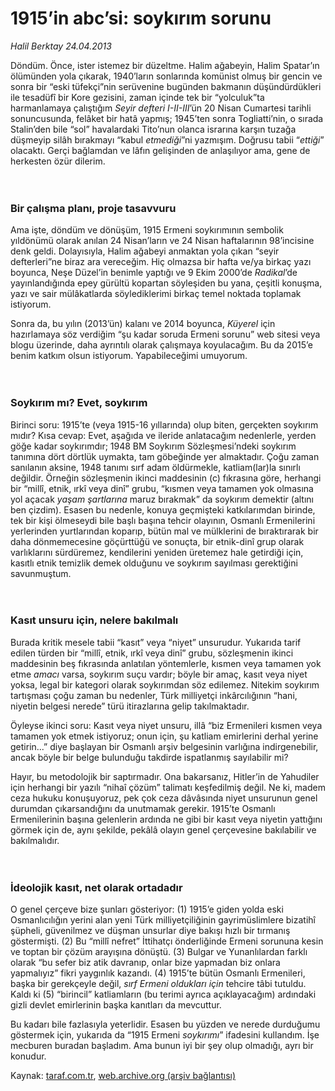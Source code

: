 # 1915’in abc’si: soykırım sorunu

*Halil Berktay 24.04.2013*

<div class="yazi"><p>Döndüm. Önce, ister istemez bir düzeltme. Halim ağabeyin, Halim Spatar’ın ölümünden yola çıkarak, 1940’ların sonlarında komünist olmuş bir gencin ve sonra bir “eski tüfekçi”nin serüvenine bugünden bakmanın düşündürdükleri ile tesadüfî bir Kore gezisini, zaman içinde tek bir “yolculuk”ta harmanlamaya çalıştığım <i>Seyir defteri I-II-III</i>’ün 20 Nisan Cumartesi tarihli sonuncusunda, felâket bir hatâ yapmış; 1945’ten sonra Togliatti’nin, o sırada Stalin’den bile “sol” havalardaki Tito’nun olanca israrına karşın tuzağa düşmeyip silâh bırakmayı “kabul <i>etmediği</i>”ni yazmışım. Doğrusu tabii “<i>ettiği</i>” olacaktı. Gerçi bağlamdan ve lâfın gelişinden de anlaşılıyor ama, gene de herkesten özür dilerim.<br/><br/><br/></p>
<h3>Bir çalışma planı, proje tasavvuru</h3>
<p>Ama işte, döndüm ve dönüşüm, 1915 Ermeni soykırımının sembolik yıldönümü olarak anılan 24 Nisan’ların ve 24 Nisan haftalarının 98’incisine denk geldi. Dolayısıyla, Halim ağabeyi anmaktan yola çıkan “seyir defterleri”ne biraz ara vereceğim. Hiç olmazsa bir hafta ve/ya birkaç yazı boyunca, Neşe Düzel’in benimle yaptığı ve 9 Ekim 2000’de <i>Radikal</i>’de yayınlandığında epey gürültü kopartan söyleşiden bu yana, çeşitli konuşma, yazı ve sair mülâkatlarda söylediklerimi birkaç temel noktada toplamak istiyorum. </p>
<p>Sonra da, bu yılın (2013’ün) kalanı ve 2014 boyunca, <i>Küyerel</i> için hazırlamaya söz verdiğim “şu kadar soruda Ermeni sorunu” web sitesi veya blogu üzerinde, daha ayrıntılı olarak çalışmaya koyulacağım. Bu da 2015’e benim katkım olsun istiyorum. Yapabileceğimi umuyorum.<br/><br/><br/></p>
<h3>Soykırım mı? Evet, soykırım</h3>
<p>Birinci soru: 1915’te (veya 1915-16 yıllarında) olup biten, gerçekten soykırım mıdır? Kısa cevap: Evet, aşağıda ve ileride anlatacağım nedenlerle, yerden göğe kadar soykırımdır; 1948 BM Soykırım Sözleşmesi’ndeki soykırım tanımına dört dörtlük uymakta, tam göbeğinde yer almaktadır. Çoğu zaman sanılanın aksine, 1948 tanımı sırf adam öldürmekle, katliam(lar)la sınırlı değildir. Örneğin sözleşmenin ikinci maddesinin (c) fıkrasına göre, herhangi bir “millî, etnik, ırkî veya dinî” grubu, “kısmen veya tamamen yok olmasına yol açacak <i>yaşam şartlarına</i> maruz bırakmak” da soykırım demektir (altını ben çizdim). Esasen bu nedenle, konuya geçmişteki katkılarımdan birinde, tek bir kişi ölmeseydi bile başlı başına tehcir olayının, Osmanlı Ermenilerini yerlerinden yurtlarından koparıp, bütün mal ve mülklerini de bıraktırarak bir daha dönmemecesine göçürttüğü ve sonuçta, bir etnik-dinî grup olarak varlıklarını sürdüremez, kendilerini yeniden üretemez hale getirdiği için, kasıtlı etnik temizlik demek olduğunu ve soykırım sayılması gerektiğini savunmuştum.<br/><br/><br/></p>
<h3>Kasıt unsuru için, nelere bakılmalı</h3>
<p>Burada kritik mesele tabii “kasıt” veya “niyet” unsurudur. Yukarıda tarif edilen türden bir “millî, etnik, ırkî veya dinî” grubu, sözleşmenin ikinci maddesinin beş fıkrasında anlatılan yöntemlerle, kısmen veya tamamen yok etme <i>amacı</i> varsa, soykırım suçu vardır; böyle bir amaç, kasıt veya niyet yoksa, legal bir kategori olarak soykırımdan söz edilemez. Nitekim soykırım tartışması çoğu zaman bu nedenler, Türk milliyetçi inkârcılığının “hani, niyetin belgesi nerede” türü itirazlarına gelip takılmaktadır.</p>
<p>Öyleyse ikinci soru: Kasıt veya niyet unsuru, illâ “biz Ermenileri kısmen veya tamamen yok etmek istiyoruz; onun için, şu katliam emirlerini derhal yerine getirin...” diye başlayan bir Osmanlı arşiv belgesinin varlığına indirgenebilir, ancak böyle bir belge bulunduğu takdirde ispatlanmış sayılabilir mi? </p>
<p>Hayır, bu metodolojik bir saptırmadır. Ona bakarsanız, Hitler’in de Yahudiler için herhangi bir yazılı “nihaî çözüm” talimatı keşfedilmiş değil. Ne ki, madem ceza hukuku konuşuyoruz, pek çok ceza dâvâsında niyet unsurunun genel durumdan çıkarsandığını da unutmamak gerekir. 1915’te Osmanlı Ermenilerinin başına gelenlerin ardında ne gibi bir kasıt veya niyetin yattığını görmek için de, aynı şekilde, pekâlâ olayın genel çerçevesine bakılabilir ve bakılmalıdır.<br/><br/><br/></p>
<h3>İdeolojik kasıt, net olarak ortadadır</h3>
<p>O genel çerçeve bize şunları gösteriyor: (1) 1915’e giden yolda eski Osmanlıcılığın yerini alan yeni Türk milliyetçiliğinin gayrimüslimlere bizatihî şüpheli, güvenilmez ve düşman unsurlar diye bakışı hızlı bir tırmanış göstermişti. (2) Bu “millî nefret” İttihatçı önderliğinde Ermeni sorununa kesin ve toptan bir çözüm arayışına dönüştü. (3) Bulgar ve Yunanlılardan farklı olarak “bu sefer biz atik davranıp, onlar bize yapmadan biz onlara yapmalıyız” fikri yaygınlık kazandı. (4) 1915’te bütün Osmanlı Ermenileri, başka bir gerekçeyle değil, <i>sırf Ermeni oldukları için</i> tehcire tâbi tutuldu. Kaldı ki (5) “birincil” katliamların (bu terimi ayrıca açıklayacağım) ardındaki gizli devlet emirlerinin başka kanıtları da mevcuttur. </p>
<p>Bu kadarı bile fazlasıyla yeterlidir. Esasen bu yüzden ve nerede durduğumu göstermek için, yukarıda da “1915 Ermeni <i>soykırımı</i>” ifadesini kullandım. İşe mecburen buradan başladım. Ama bunun iyi bir şey olup olmadığı, ayrı bir konudur.</p>
</div>

Kaynak: [taraf.com.tr](http://www.taraf.com.tr/halil-berktay/makale-1915-in-abc-si-soykirim-sorunu.htm), [web.archive.org (arşiv bağlantısı)](http://web.archive.org/web/20130807083841/http://www.taraf.com.tr/halil-berktay/makale-1915-in-abc-si-soykirim-sorunu.htm)
